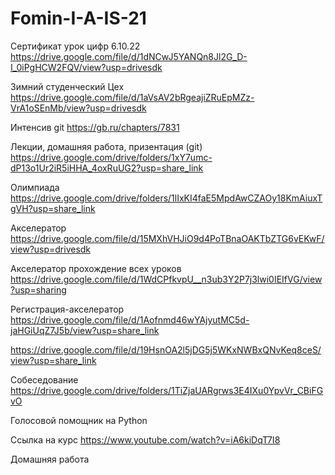 # Fomin-I-A-IS-21
Сертификат урок цифр 6.10.22
https://drive.google.com/file/d/1dNCwJ5YANQn8Jl2G_D-I_0iPgHCW2FQV/view?usp=drivesdk

Зимний студенческий Цех
https://drive.google.com/file/d/1aVsAV2bRgeajiZRuEpMZz-VrA1oSEnMb/view?usp=drivesdk 

Интенсив git
https://gb.ru/chapters/7831 

Лекции, домашняя работа, призентация (git)
https://drive.google.com/drive/folders/1xY7umc-dP13o1Ur2iR5iHHA_4oxRuUG2?usp=share_link

Олимпиада 
https://drive.google.com/drive/folders/1lIxKI4faE5MpdAwCZAOy18KmAiuxTgVH?usp=share_link

Акселератор
https://drive.google.com/file/d/15MXhVHJiO9d4PoTBnaOAKTbZTG6vEKwF/view?usp=drivesdk

Акселератор прохождение всех уроков 
https://drive.google.com/file/d/1WdCPfkvpU__n3ub3Y2P7j3lwi0IEIfVG/view?usp=sharing

Регистрация-акселератор 
https://drive.google.com/file/d/1Aofnmd46wYAjyutMC5d-jaHGiUqZ7J5b/view?usp=share_link

https://drive.google.com/file/d/19HsnOA2l5jDG5j5WKxNWBxQNvKeq8ceS/view?usp=share_link

Собеседование
https://drive.google.com/drive/folders/1TiZjaUARgrws3E4IXu0YpvVr_CBiFGvO

Голосовой помощник на Python

Ссылка на курс 
https://www.youtube.com/watch?v=iA6kiDqT7I8


Домашняя работа


